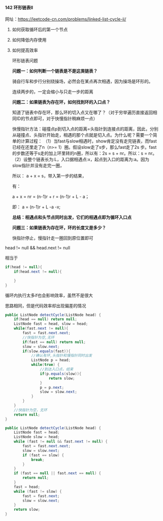 #### 142 环形链表Ⅱ

网址：https://leetcode-cn.com/problems/linked-list-cycle-ii/

1. 如何获取循环后的第一个节点

2. 如何降低内存使用

3. 如何提高效率

   

   环形链表问题

   **问题一：如何判断一个链表是不是这类链表？**

   骑自行车和步行分别绕操场，必然会在某点再次相遇，因为操场是环形的。

   连续两步的，一定会缩小与只走一步的距离

   **问题二：如果链表为存在环，如何找到环的入口点？**

   知道了链表中存在环，那么环的切入点又在哪了？（对于穷举遍历直接返回相同ID的节点即可，对于快慢指针稍麻烦一点）

   快慢指针方法：碰撞点p到切入点的距离=头指针到连接点的距离，因此，分别从碰撞点、头指针开始走，相遇的那个点就是切入点。为什么呢？需要一个简单的计算过程：
   （1）当fast与slow相遇时，show肯定没有走完链表，而fast已经在还里走了n（n>= 1）圈。假设slow走了s步，那么fast走了2s             步。fast的步数还等于s走的加上环里转的n圈，所以有：2s = s + nr。所以：s = nr。
   （2）设整个链表长为:L，入口据相遇点:x，起点到入口的距离为:a。因为slow指针并没有走完一圈，

   所以：
             a + x = s，带入第一步的结果，

   有：

   a + x = nr = (n-1)r + r = (n-1)r + L - a；

   即：
             a = (n-1)r + L -a -x;

   

   **总结：**相遇点和头节点同时出发，它们的相遇点即为**循环入口点**

   **问题三：如果链表为存在环，环的长度又是多少？**

   快指针停止，慢指针走一圈回到原位置即可

 head != null && head.next != null

相当于

```java
if(head != null){
    if(head.next != null){
        
	}
}
```



循环内执行太多if也会影响效率，虽然不是很大

思路相同，但是代码效率却出现偏差的情况

```java
public ListNode detectCycle(ListNode head) {
    if(head == null) return null;
    ListNode fast = head, slow = head;
    while(fast.next != null){
        fast = fast.next.next;
        //快指针为空,无环
        if(fast == null) return null;
        slow = slow.next;
        if(slow.equals(fast)){
            //确认有环,头指针和慢指针同时出发
            ListNode p = head;
            while(true) {
                //到达入口点，结束
                if(p.equals(slow)){
                    return slow;
                }
                p = p.next;
                slow = slow.next;
            }
        }
    }
    //快指针为空，无环
    return null;
}
```

```java
public ListNode detectCycle(ListNode head) {
    ListNode fast = head;
    ListNode slow = head;
    while (fast != null && fast.next != null) {
        fast = fast.next.next;
        slow = slow.next;
        if (fast == slow) {
            break;
        }
    }
    if (fast == null || fast.next == null) {
        return null;
    }
    fast = head;
    while (fast != slow) {
        fast = fast.next;
        slow = slow.next;
    }
    return slow;
}
```

